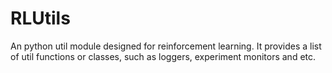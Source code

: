 # RLUtils
An python util module designed for reinforcement learning. It provides a list of util functions or classes, such as loggers, experiment monitors and etc.